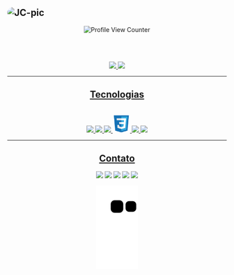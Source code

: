 

## <img alt="JC-pic" style="border-radius:50px;" src="https://i.pinimg.com/originals/fb/af/44/fbaf443c014bf40b95cfa35121572b25.gif"> 

<div align="center">

  ![Profile View Counter](https://komarev.com/ghpvc/?username=JulioDesar&color=blueviolet&style=plastic)
  
</div>

<br/>
<br/>
<br/>

<div align="center">
  <a href="https://github.com/JulioDesar" target="_blank">
  <img height="180em" src="https://github-readme-stats.vercel.app/api?username=JulioDesar&show_icons=true&theme=jolly&include_all_commits=true&count_private=true"/>
  <img height="180em" src="https://github-readme-stats.vercel.app/api/top-langs/?username=JulioDesar&layout=compact&langs_count=7&theme=jolly"/>
</div>

 ---
  
<h2 align="center">Tecnologias</h2>
  
<div style="display: inline_block" align="center"><br>
  <code><img height="50" src="https://cdn.jsdelivr.net/gh/devicons/devicon/icons/java/java-original.svg"></code>
  <code><img height="40" src="https://cdn.jsdelivr.net/gh/devicons/devicon/icons/spring/spring-original.svg"></code>
  <code><img height="40" src="https://cdn.iconscout.com/icon/free/png-256/html5-40-1175193.png"></code>
  <code><img height="40" src="https://raw.githubusercontent.com/devicons/devicon/master/icons/css3/css3-original.svg"></code>
  <code><img height="40" src="https://cdn.jsdelivr.net/gh/devicons/devicon/icons/javascript/javascript-original.svg"></code>
  <code><img height="40" src="https://cdn.auth0.com/blog/react-js/react.png"></code> 
</div>
  
 ---
  
  <h2 align="center">Contato</h2>
  
  <div align="center"> 
  <a href = "cesarj598@gmail.com" target="_blank"><img src="https://img.shields.io/badge/-Gmail-%23333?style=for-the-badge&logo=gmail&logoColor=white"></a>
  <a href="https://www.linkedin.com/in/juliodesar/" target="_blank"><img src="https://img.shields.io/badge/-LinkedIn-%230077B5?style=for-the-badge&logo=linkedin&logoColor=white" target="_blank"></a>
  <a href = "https://www.youtube.com/channel/UC0gUDk-Vb4a9wN9AxYIbnPA" target="_blank"><img src="https://img.shields.io/badge/YouTube-FF0000?style=for-the-badge&logo=youtube&logoColor=white"></a>  
  <a href="https://desarproduction.itch.io" target="_blank"><img src="https://img.shields.io/badge/Itch.io-FA5C5C?style=for-the-badge&logo=itch.io&logoColor=white"></a>
  <a href="https://steamcommunity.com/id/JulioDesar/" target="_blank"><img src="https://img.shields.io/badge/Steam-000000?style=for-the-badge&logo=steam&logoColor=white"></a>
    
  ![Snake animation](https://github.com/rafaballerini/rafaballerini/blob/output/github-contribution-grid-snake.svg)
 
</div>
  
  
